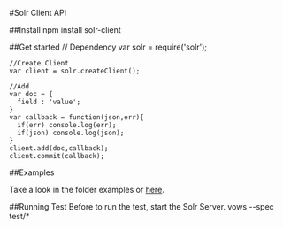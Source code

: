 #Solr Client API

##Install
    npm install solr-client
    
##Get started
    // Dependency
    var solr = require('solr');
    
    //Create Client
    var client = solr.createClient();
    
    //Add
    var doc = {
      field : 'value';
    }
    var callback = function(json,err){
      if(err) console.log(err);
      if(json) console.log(json);
    }
    client.add(doc,callback);
    client.commit(callback);

##Examples

Take a look in the folder examples or [here](https://github.com/lbdremy/solr-node-client/tree/master/examples).

##Running Test
Before to run the test, start the Solr Server.
    vows --spec test/*

 

